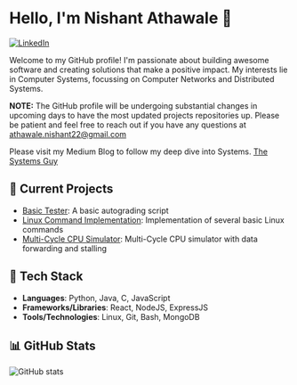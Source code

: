 # Hello, I'm Nishant Athawale 👋

[![LinkedIn](https://img.shields.io/badge/-LinkedIn-blue?style=flat&logo=linkedin&logoColor=white)](https://www.linkedin.com/in/nishant-athawale/)

Welcome to my GitHub profile! I'm passionate about building awesome software and creating solutions that make a positive impact. My interests lie in Computer Systems, focussing on Computer Networks and Distributed Systems. 

**NOTE:** The GitHub profile will be undergoing substantial changes in upcoming days to have the most updated projects repositories up. Please be patient and feel free to reach out if you have any questions at athawale.nishant22@gmail.com

Please visit my Medium Blog to follow my deep dive into Systems.
[The Systems Guy](https://medium.com/the-systems-guy)

## 🔭 Current Projects

- [Basic Tester](https://github.com/nash981/BasicTester): A basic autograding script
- [Linux Command Implementation](https://github.com/nash981/LinuxCommandImplementation): Implementation of several basic Linux commands
- [Multi-Cycle CPU Simulator](https://github.com/nash981/MultiCycleCPU): Multi-Cycle CPU simulator with data forwarding and stalling

## 🌱 Tech Stack

- **Languages**: Python, Java, C, JavaScript
- **Frameworks/Libraries**: React, NodeJS, ExpressJS
- **Tools/Technologies**: Linux, Git, Bash, MongoDB

## 📊 GitHub Stats

![GitHub stats](https://img.shields.io/github/followers/nash981?label=Followers&style=social)

